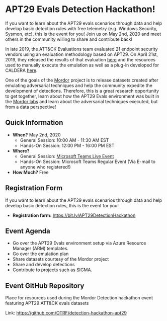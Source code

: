 # APT29 Evals Detection Hackathon!

If you want to learn about the APT29 evals scenarios through data and help develop basic detection rules with free telemetry (e.g. Windows Security, Sysmon, etc), this is the event for you! Join us on May 2nd, 2020 and meet others in the community willing to share and contribute back!

In late 2019, the ATT&CK Evaluations team evaluated 21 endpoint security vendors using an evaluation methodology based on APT29. On April 21st, 2019, they released the results of that evaluation [here](https://attackevals.mitre.org/evaluations.html?round=APT2) and the resources used to manually execute the emulation as well as a plug-in developed for CALDERA [here](https://github.com/mitre-attack/attack-arsenal/tree/master/adversary_emulation/APT29).

One of the goals of the [Mordor](https://mordordatasets.com) project is to release datasets created after emulating adversarial techniques and help the community expedite the development of detections. Therefore, this is a great research opportunity to get together, learn about how the APT29 Evals environment was built in the [Mordor labs](https://github.com/OTRF/mordor-labs/tree/master/environments/attack-evals/apt29) and learn about the adversarial techniques executed, but from a data perspective!

## Quick Information
* **When?** May 2nd, 2020
    * General Session: 10:00 AM - 11:30 AM EST
    * Hands-On Session: 12:00 PM - 16:00 PM EST
* **Where?**
    * General Session: [Microsoft Teams Live Event](https://aka.ms/APT29GeneralSession)
    * Hands-On Session: Microsoft Teams Regular Event (Via E-mail to anyone who registered!)
* **How Much?** Free

## Registration Form
If you want to learn about the APT29 evals scenarios through data and help develop basic detection rules, this is the event for you!

* **Registration form:** https://bit.ly/APT29DetectionHackathon

## Event Agenda

* Go over the APT29 Evals environment setup via Azure Resource Manager (ARM) templates.
* Go over the emulation plan
* Share datasets courtesy of the Mordor project
* Share and develop detections
* Contribute to projects such as SIGMA.

## Event GitHub Repository

Place for resources used during the Mordor Detection hackathon event featuring APT29 ATT&CK evals datasets

Link: https://github.com/OTRF/detection-hackathon-apt29